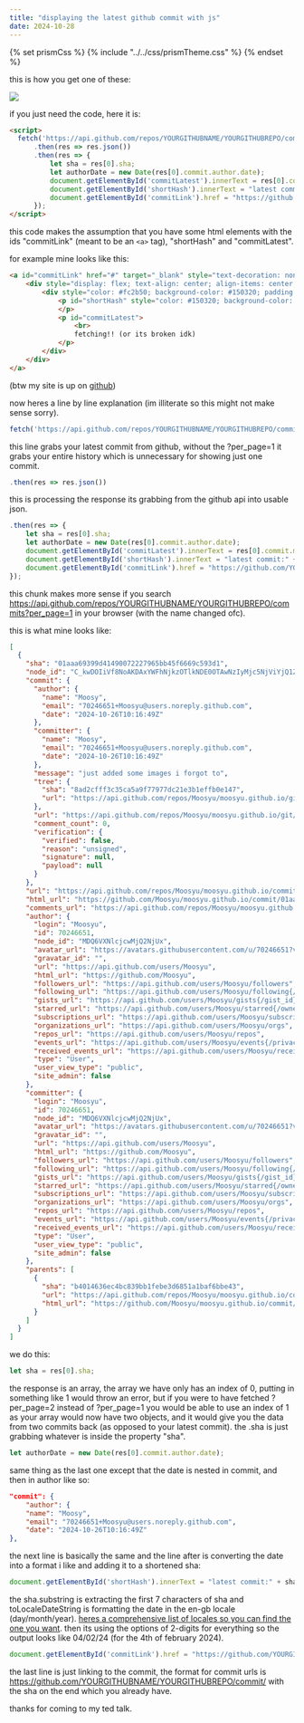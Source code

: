 ```yaml
---
title: "displaying the latest github commit with js"
date: 2024-10-28
---
```


{% set prismCss %} {% include "../../css/prismTheme.css" %} {% endset %}
<style>
    {{ prismCss | cssmin | safe }}
</style>

this is how you get one of these:

![](https://i.imgur.com/c1kAf6b.png)

if you just need the code, here it is:

```html
<script>
  fetch('https://api.github.com/repos/YOURGITHUBNAME/YOURGITHUBREPO/commits?per_page=1')
      .then(res => res.json())
      .then(res => {
          let sha = res[0].sha;
          let authorDate = new Date(res[0].commit.author.date);
          document.getElementById('commitLatest').innerText = res[0].commit.message;
          document.getElementById('shortHash').innerText = "latest commit:" + sha.substring(0, 7) + " on " + authorDate.toLocaleDateString('en-GB', { day: '2-digit', month: '2-digit', year: '2-digit' });
          document.getElementById('commitLink').href = "https://github.com/YOURGITHUBNAME/YOURGITHUBREPO/commit/" + sha
      });
</script>
```

this code makes the assumption that you have some html elements with the ids "commitLink" (meant to be an ```<a>``` tag), "shortHash" and "commitLatest".

for example mine looks like this:

```html
<a id="commitLink" href="#" target="_blank" style="text-decoration: none;">
    <div style="display: flex; text-align: center; align-items: center; justify-content: center; padding: 20px 0 20px 0;">
        <div style="color: #fc2b50; background-color: #150320; padding: .5rem; width: 100%; box-sizing: border-box; border: 6px double #fc2b50;">
            <p id="shortHash" style="color: #150320; background-color: #fc2b50; font-size: calc(1.3vw + 1.3vh); font-weight: bold">
            </p>
            <p id="commitLatest">
                <br>
                fetching!! (or its broken idk)
            </p>
        </div>
    </div>
</a>
```

(btw my site is up on [github](https://github.com/Moosyu/moosyu.github.io/))

now heres a line by line explanation (im illiterate so this might not make sense sorry).

```js
fetch('https://api.github.com/repos/YOURGITHUBNAME/YOURGITHUBREPO/commits?per_page=1')
```

this line grabs your latest commit from github, without the ?per_page=1 it grabs your entire history which is unnecessary for showing just one commit.

```js
.then(res => res.json())
```

this is processing the response its grabbing from the github api into usable json.

```js
.then(res => {
    let sha = res[0].sha;
    let authorDate = new Date(res[0].commit.author.date);
    document.getElementById('commitLatest').innerText = res[0].commit.message;
    document.getElementById('shortHash').innerText = "latest commit:" + sha.substring(0, 7) + " on " + authorDate.toLocaleDateString('en-GB', { day: '2-digit', month: '2-digit', year: '2-digit' });
    document.getElementById('commitLink').href = "https://github.com/YOURGITHUBNAME/YOURGITHUBREPO/commit/" + sha
});
```

this chunk makes more sense if you search https://api.github.com/repos/YOURGITHUBNAME/YOURGITHUBREPO/commits?per_page=1 in your browser (with the name changed ofc).

this is what mine looks like:

```json
[
  {
    "sha": "01aaa69399d41490072227965bb45f6669c593d1",
    "node_id": "C_kwDOIiVf8NoAKDAxYWFhNjkzOTlkNDE0OTAwNzIyMjc5NjViYjQ1ZjY2NjljNTkzZDE",
    "commit": {
      "author": {
        "name": "Moosy",
        "email": "70246651+Moosyu@users.noreply.github.com",
        "date": "2024-10-26T10:16:49Z"
      },
      "committer": {
        "name": "Moosy",
        "email": "70246651+Moosyu@users.noreply.github.com",
        "date": "2024-10-26T10:16:49Z"
      },
      "message": "just added some images i forgot to",
      "tree": {
        "sha": "8ad2cfff3c35ca5a9f77977dc21e3b1effb0e147",
        "url": "https://api.github.com/repos/Moosyu/moosyu.github.io/git/trees/8ad2cfff3c35ca5a9f77977dc21e3b1effb0e147"
      },
      "url": "https://api.github.com/repos/Moosyu/moosyu.github.io/git/commits/01aaa69399d41490072227965bb45f6669c593d1",
      "comment_count": 0,
      "verification": {
        "verified": false,
        "reason": "unsigned",
        "signature": null,
        "payload": null
      }
    },
    "url": "https://api.github.com/repos/Moosyu/moosyu.github.io/commits/01aaa69399d41490072227965bb45f6669c593d1",
    "html_url": "https://github.com/Moosyu/moosyu.github.io/commit/01aaa69399d41490072227965bb45f6669c593d1",
    "comments_url": "https://api.github.com/repos/Moosyu/moosyu.github.io/commits/01aaa69399d41490072227965bb45f6669c593d1/comments",
    "author": {
      "login": "Moosyu",
      "id": 70246651,
      "node_id": "MDQ6VXNlcjcwMjQ2NjUx",
      "avatar_url": "https://avatars.githubusercontent.com/u/70246651?v=4",
      "gravatar_id": "",
      "url": "https://api.github.com/users/Moosyu",
      "html_url": "https://github.com/Moosyu",
      "followers_url": "https://api.github.com/users/Moosyu/followers",
      "following_url": "https://api.github.com/users/Moosyu/following{/other_user}",
      "gists_url": "https://api.github.com/users/Moosyu/gists{/gist_id}",
      "starred_url": "https://api.github.com/users/Moosyu/starred{/owner}{/repo}",
      "subscriptions_url": "https://api.github.com/users/Moosyu/subscriptions",
      "organizations_url": "https://api.github.com/users/Moosyu/orgs",
      "repos_url": "https://api.github.com/users/Moosyu/repos",
      "events_url": "https://api.github.com/users/Moosyu/events{/privacy}",
      "received_events_url": "https://api.github.com/users/Moosyu/received_events",
      "type": "User",
      "user_view_type": "public",
      "site_admin": false
    },
    "committer": {
      "login": "Moosyu",
      "id": 70246651,
      "node_id": "MDQ6VXNlcjcwMjQ2NjUx",
      "avatar_url": "https://avatars.githubusercontent.com/u/70246651?v=4",
      "gravatar_id": "",
      "url": "https://api.github.com/users/Moosyu",
      "html_url": "https://github.com/Moosyu",
      "followers_url": "https://api.github.com/users/Moosyu/followers",
      "following_url": "https://api.github.com/users/Moosyu/following{/other_user}",
      "gists_url": "https://api.github.com/users/Moosyu/gists{/gist_id}",
      "starred_url": "https://api.github.com/users/Moosyu/starred{/owner}{/repo}",
      "subscriptions_url": "https://api.github.com/users/Moosyu/subscriptions",
      "organizations_url": "https://api.github.com/users/Moosyu/orgs",
      "repos_url": "https://api.github.com/users/Moosyu/repos",
      "events_url": "https://api.github.com/users/Moosyu/events{/privacy}",
      "received_events_url": "https://api.github.com/users/Moosyu/received_events",
      "type": "User",
      "user_view_type": "public",
      "site_admin": false
    },
    "parents": [
      {
        "sha": "b4014636ec4bc839bb1febe3d6851a1baf6bbe43",
        "url": "https://api.github.com/repos/Moosyu/moosyu.github.io/commits/b4014636ec4bc839bb1febe3d6851a1baf6bbe43",
        "html_url": "https://github.com/Moosyu/moosyu.github.io/commit/b4014636ec4bc839bb1febe3d6851a1baf6bbe43"
      }
    ]
  }
]
```

we do this:

```js
let sha = res[0].sha;
```

the response is an array, the array we have only has an index of 0, putting in something like 1 would throw an error, but if you were to have fetched ?per_page=2 instead of ?per_page=1 you would be able to use an index of 1 as your array would now have two objects, and it would give you the data from two commits back (as opposed to your latest commit). the .sha is just grabbing whatever is inside the property "sha".

```js
let authorDate = new Date(res[0].commit.author.date);
```

same thing as the last one except that the date is nested in commit, and then in author like so:

```json
"commit": {
    "author": {
    "name": "Moosy",
    "email": "70246651+Moosyu@users.noreply.github.com",
    "date": "2024-10-26T10:16:49Z"
},
```

the next line is basically the same and the line after is converting the date into a format i like and adding it to a shortened sha:

```js
document.getElementById('shortHash').innerText = "latest commit:" + sha.substring(0, 7) + " on " + authorDate.toLocaleDateString('en-GB', { day: '2-digit', month: '2-digit', year: '2-digit' });
```

the sha.substring is extracting the first 7 characters of sha and toLocaleDateString is formatting the date in the en-gb locale (day/month/year). [heres a comprehensive list of locales so you can find the one you want](https://gist.github.com/mlconnor/1887156). then its using the options of 2-digits for everything so the output looks like 04/02/24 (for the 4th of february 2024).

```js
document.getElementById('commitLink').href = "https://github.com/YOURGITHUBNAME/YOURGITHUBREPO/commit/" + sha
```

the last line is just linking to the commit, the format for commit urls is https://github.com/YOURGITHUBNAME/YOURGITHUBREPO/commit/ with the sha on the end which you already have.

thanks for coming to my ted talk.
